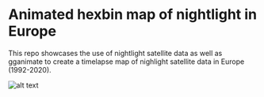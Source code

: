 # Animated hexbin map of nightlight in Europe

This repo showcases the use of nightlight satellite data as well as gganimate to create a timelapse map of nighlight satellite data in Europe (1992-2020). 

![alt text](https://github.com/milos-agathon/Animated-hexbin-map-of-nightlight-in-Europe/blob/main/nightlight_1992_2020.gif?raw=true)
